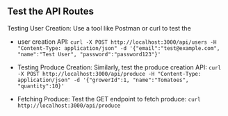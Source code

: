 ## Test the API Routes

Testing User Creation: Use a tool like Postman or curl to test the

- user creation API:
  `curl -X POST http://localhost:3000/api/users -H "Content-Type: application/json" -d '{"email":"test@example.com", "name":"Test User", "password":"password123"}'`

- Testing Produce Creation: Similarly, test the produce creation API:
  `curl -X POST http://localhost:3000/api/produce -H "Content-Type: application/json" -d '{"growerId":1, "name":"Tomatoes", "quantity":10}'`

- Fetching Produce: Test the GET endpoint to fetch produce:
  `curl http://localhost:3000/api/produce`
